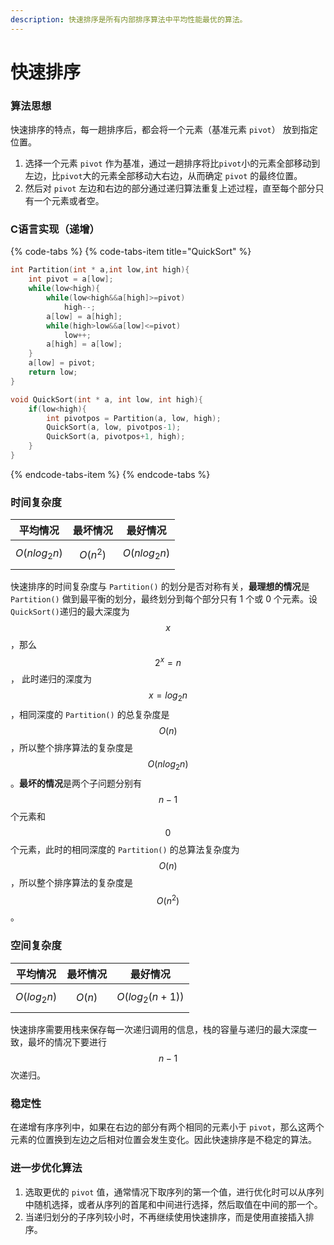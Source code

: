 ```yaml
---
description: 快速排序是所有内部排序算法中平均性能最优的算法。
---
```


# 快速排序

### 算法思想

快速排序的特点，每一趟排序后，都会将一个元素（基准元素 `pivot`） 放到指定位置。

1. 选择一个元素 `pivot` 作为基准，通过一趟排序将比`pivot`小的元素全部移动到左边，比`pivot`大的元素全部移动大右边，从而确定 `pivot` 的最终位置。
2. 然后对 `pivot` 左边和右边的部分通过递归算法重复上述过程，直至每个部分只有一个元素或者空。

### C语言实现（递增）

{% code-tabs %}
{% code-tabs-item title="QuickSort" %}
```c
int Partition(int * a,int low,int high){
    int pivot = a[low];
    while(low<high){
        while(low<high&&a[high]>=pivot)
            high--;
        a[low] = a[high];
        while(high>low&&a[low]<=pivot)
            low++;
        a[high] = a[low];
    }
    a[low] = pivot;
    return low;
}

void QuickSort(int * a, int low, int high){
    if(low<high){
        int pivotpos = Partition(a, low, high);
        QuickSort(a, low, pivotpos-1);
        QuickSort(a, pivotpos+1, high);
    }
}
```
{% endcode-tabs-item %}
{% endcode-tabs %}

### 时间复杂度

| 平均情况 | 最坏情况 | 最好情况 |
| :---: | :---: | :---: |
|  $$O(nlog_{2}n)$$ |  $$O(n^2)$$  | $$O(nlog_{2}n)$$  |

快速排序的时间复杂度与 `Partition()` 的划分是否对称有关，**最理想的情况**是 `Partition()` 做到最平衡的划分，最终划分到每个部分只有 1 个或 0 个元素。设`QuickSort()`递归的最大深度为 $$x$$ ，那么 $$2^x=n$$， 此时递归的深度为$$x=log_{2}n$$ ，相同深度的 `Partition()` 的总复杂度是 $$O(n)$$ ，所以整个排序算法的复杂度是 $$O(nlog_{2}n)$$ 。**最坏的情况**是两个子问题分别有  $$n-1$$ 个元素和 $$0$$ 个元素，此时的相同深度的 `Partition()` 的总算法复杂度为 $$O(n)$$ ，所以整个排序算法的复杂度是 $$O(n^2)$$ 。

### 空间复杂度

| 平均情况 | 最坏情况 | 最好情况 |
| :---: | :---: | :---: |
|  $$O(log_{2}n)$$  |  $$O(n)$$  | $$O(log_{2}(n+1))$$  |

快速排序需要用栈来保存每一次递归调用的信息，栈的容量与递归的最大深度一致，最坏的情况下要进行 $$n-1$$次递归。

### 稳定性

在递增有序序列中，如果在右边的部分有两个相同的元素小于 `pivot`，那么这两个元素的位置换到左边之后相对位置会发生变化。因此快速排序是不稳定的算法。

### 进一步优化算法

1. 选取更优的 `pivot` 值，通常情况下取序列的第一个值，进行优化时可以从序列中随机选择，或者从序列的首尾和中间进行选择，然后取值在中间的那一个。
2. 当递归划分的子序列较小时，不再继续使用快速排序，而是使用直接插入排序。

